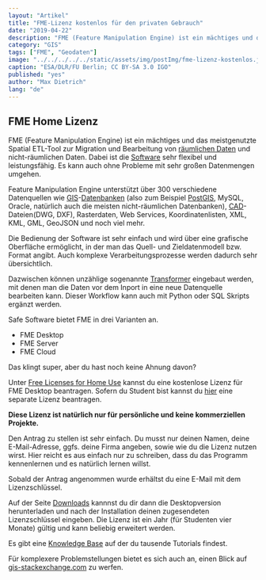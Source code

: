 ```yaml
---
layout: "Artikel"
title: "FME-Lizenz kostenlos für den privaten Gebrauch"
date: "2019-04-22"
description: "FME (Feature Manipulation Engine) ist ein mächtiges und das meistgenutzte Spatial ETL-Tool zur Migration und Bearbeitung von Geodaten."
category: "GIS"
tags: ["FME", "Geodaten"]
image: "../../../../../static/assets/img/postImg/fme-lizenz-kostenlos.jpg"
caption: "ESA/DLR/FU Berlin; CC BY-SA 3.0 IGO"
published: "yes"
author: "Max Dietrich"
lang: "de"
---
```


## FME Home Lizenz

FME (Feature Manipulation Engine) ist ein mächtiges und das meistgenutzte Spatial ETL-Tool zur Migration und Bearbeitung von [räumlichen Daten](/gis/was-sind-geodaten "Was sind Geodaten?") und nicht-räumlichen Daten. Dabei ist die [Software](/gis/gis-software-optionen/ "GIS-Software Optionen") sehr flexibel und leistungsfähig. Es kann auch ohne Probleme mit sehr großen Datenmengen umgehen.

Feature Manipulation Engine unterstützt über 300 verschiedene Datenquellen wie [GIS](/gis/was-ist-gis "Was ist GIS?")-[Datenbanken](/gis/geo-datenbank-optionen/ "GIS-Datenbank Optionen") (also zum Beispiel [PostGIS](/gis/postgis-qgis/ "PostgreSQL mit PostGIS installieren"), MySQL, Oracle, natürlich auch die meisten nicht-räumlichen Datenbanken), [CAD](/gis/unterschied-cad-gis/ "GIS vs CAD")-Dateien(DWG, DXF), Rasterdaten, Web Services, Koordinatenlisten, XML, KML, GML, GeoJSON und noch viel mehr.

Die Bedienung der Software ist sehr einfach und wird über eine grafische Oberfläche ermöglicht, in der man das Quell- und Zieldatenmodell bzw. Format angibt. Auch komplexe Verarbeitungsprozesse werden dadurch sehr übersichtlich.

Dazwischen können unzählige sogenannte [Transformer](https://cdn.safe.com/resources/fme/FME-Transformer-Reference-Guide.pdf) eingebaut werden, mit denen man die Daten vor dem Inport in eine neue Datenquelle bearbeiten kann. Dieser Workflow kann auch mit Python oder SQL Skripts ergänzt werden.

Safe Software bietet FME in drei Varianten an.

*   FME Desktop
*   FME Server
*   FME Cloud

Das klingt super, aber du hast noch keine Ahnung davon?

Unter [Free Licenses for Home Use](https://www.safe.com/free-fme-licenses/home-use/) kannst du eine kostenlose Lizenz für FME Desktop beantragen. Sofern du Student bist kannst du [hier](https://www.safe.com/free-fme-licenses/students/) eine separate Lizenz beantragen.

**Diese Lizenz ist natürlich nur für persönliche und keine kommerziellen Projekte.**

Den Antrag zu stellen ist sehr einfach. Du musst nur deinen Namen, deine E-Mail-Adresse, ggfs. deine Firma angeben, sowie wie du die Lizenz nutzen wirst. Hier reicht es aus einfach nur zu schreiben, dass du das Programm kennenlernen und es natürlich lernen willst.

Sobald der Antrag angenommen wurde erhältst du eine E-Mail mit dem Lizenzschlüssel.

Auf der Seite [Downloads](https://www.safe.com/support/support-resources/fme-downloads/) kannnst du dir dann die Desktopversion herunterladen und nach der Installation deinen zugesendeten Lizenzschlüssel eingeben. Die Lizenz ist ein Jahr (für Studenten vier Monate) gültig und kann beliebig erweitert werden.

Es gibt eine [Knowledge Base](https://knowledge.safe.com/page/knowledge-base) auf der du tausende Tutorials findest.

Für komplexere Problemstellungen bietet es sich auch an, einen Blick auf [gis-stackexchange.com](https://knowledge.safe.com/page/knowledge-base) zu werfen.
